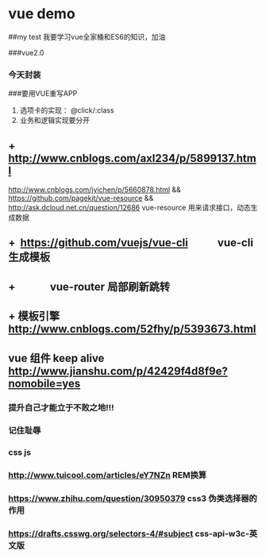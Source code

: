 # vue demo

##my test
我要学习vue全家桶和ES6的知识，加油

###vue2.0

### 今天封装
###要用VUE重写APP

1. 选项卡的实现： @click/:class
2. 业务和逻辑实现要分开
## + http://www.cnblogs.com/axl234/p/5899137.html 
  http://www.cnblogs.com/jyichen/p/5660878.html &&
  https://github.com/pagekit/vue-resource  &&
  http://ask.dcloud.net.cn/question/12686
  vue-resource 用来请求接口，动态生成数据
## +  https://github.com/vuejs/vue-cli            vue-cli 生成模板
## +               vue-router 局部刷新跳转
## + 模板引擎 http://www.cnblogs.com/52fhy/p/5393673.html
## vue 组件 keep alive http://www.jianshu.com/p/42429f4d8f9e?nomobile=yes

### 提升自己才能立于不败之地!!!
### 记住耻辱
### css js
### http://www.tuicool.com/articles/eY7NZn REM换算
### https://www.zhihu.com/question/30950379 css3 伪类选择器的作用
### https://drafts.csswg.org/selectors-4/#subject css-api-w3c-英文版
